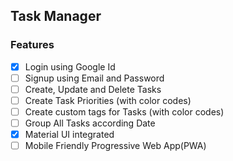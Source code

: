 ## Task Manager

### Features

- [x] Login using Google Id
- [ ] Signup using Email and Password
- [ ] Create, Update and Delete Tasks
- [ ] Create Task Priorities (with color codes)
- [ ] Create custom tags for Tasks (with color codes)
- [ ] Group All Tasks according Date
- [x] Material UI integrated
- [ ] Mobile Friendly Progressive Web App(PWA)
